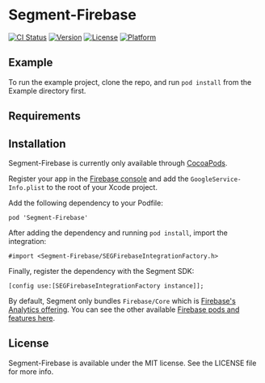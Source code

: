# Segment-Firebase

[![CI Status](http://img.shields.io/travis/segment-integrations/analytics-ios-integration-firebase.svg?style=flat)](https://travis-ci.org/segment-integrations/analytics-ios-integration-firebase)
[![Version](https://img.shields.io/cocoapods/v/Segment-Firebase.svg?style=flat)](http://cocoapods.org/pods/Segment-Firebase)
[![License](https://img.shields.io/cocoapods/l/Segment-Firebase.svg?style=flat)](http://cocoapods.org/pods/Segment-Firebase)
[![Platform](https://img.shields.io/cocoapods/p/Segment-Firebase.svg?style=flat)](https://cocoapods.org/pods/Segment-Firebase)

## Example

To run the example project, clone the repo, and run `pod install` from the Example directory first.

## Requirements

## Installation

Segment-Firebase is currently only available through [CocoaPods](http://cocoapods.org).

Register your app in the [Firebase console](https://console.firebase.google.com/) and add the `GoogleService-Info.plist` to the root of your Xcode project.

Add the following dependency to your Podfile:

 ```
 pod 'Segment-Firebase' 
 ```

After adding the dependency and running `pod install`, import the integration:

```
#import <Segment-Firebase/SEGFirebaseIntegrationFactory.h>
```

Finally, register the dependency with the Segment SDK:

```
[config use:[SEGFirebaseIntegrationFactory instance]];
```

By default, Segment only bundles `Firebase/Core` which is [Firebase's Analytics offering](https://firebase.google.com/docs/analytics/). You can see the other available [Firebase pods and features here](https://firebase.google.com/docs/ios/setup).

## License

Segment-Firebase is available under the MIT license. See the LICENSE file for more info.
